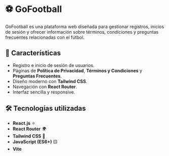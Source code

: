 # ⚽ GoFootball

GoFootball es una plataforma web diseñada para gestionar registros, inicios de sesión y ofrecer información sobre términos, condiciones y preguntas frecuentes relacionadas con el fútbol.

## 🚀 Características

- Registro e inicio de sesión de usuarios.
- Páginas de **Política de Privacidad**, **Términos y Condiciones** y **Preguntas Frecuentes**.
- Diseño moderno con **Tailwind CSS**.
- Navegación con **React Router**.
- Interfaz sencilla y responsive.

## 🛠️ Tecnologías utilizadas

- **React.js** ⚛️
- **React Router** 🌍
- **Tailwind CSS** 🎨
- **JavaScript (ES6+)** 🟨
- **Vite**



